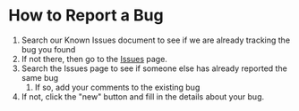 # How to Report a Bug

1. Search our Known Issues document to see if we are already tracking the bug you found
2. If not there, then go to the [Issues](https://github.com/microsoft/Project-Santa-Cruz-Private-Preview/issues) page.
3. Search the Issues page to see if someone else has already reported the same bug
	1. If so, add your comments to the existing bug
2. If not, click the "new" button and fill in the details about your bug.